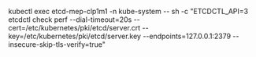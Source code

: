 kubectl exec etcd-mep-clp1m1 -n kube-system -- sh -c "ETCDCTL_API=3 etcdctl check perf --dial-timeout=20s --cert=/etc/kubernetes/pki/etcd/server.crt --key=/etc/kubernetes/pki/etcd/server.key --endpoints=127.0.0.1:2379 --insecure-skip-tls-verify=true"

